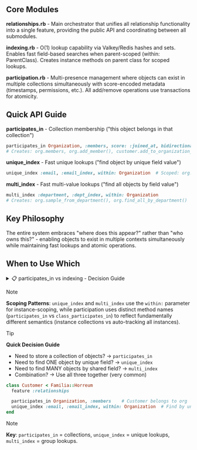 <!--lib/familia/features/relationships/README.md-->

## Core Modules

**relationships.rb** - Main orchestrator that unifies all relationship functionality into a single feature, providing the public API and coordinating between all submodules.

**indexing.rb** - O(1) lookup capability via Valkey/Redis hashes and sets. Enables fast field-based searches when parent-scoped (within: ParentClass). Creates instance methods on parent class for scoped lookups.

**participation.rb** - Multi-presence management where objects can exist in multiple collections simultaneously with score-encoded metadata (timestamps, permissions, etc.). All add/remove operations use transactions for atomicity.

## Quick API Guide

**participates_in** - Collection membership ("this object belongs in that collection")
```ruby
participates_in Organization, :members, score: :joined_at, bidirectional: true
# Creates: org.members, org.add_member(), customer.add_to_organization_members()
```

**unique_index** - Fast unique lookups ("find object by unique field value")
```ruby
unique_index :email, :email_index, within: Organization  # Scoped: org.find_by_email()
```

**multi_index** - Fast multi-value lookups ("find all objects by field value")
```ruby
multi_index :department, :dept_index, within: Organization
# Creates: org.sample_from_department(), org.find_all_by_department()
```

## Key Philosophy

The entire system embraces "where does this appear?" rather than "who owns this?" - enabling objects to exist in multiple contexts simultaneously while maintaining fast lookups and atomic operations.

## When to Use Which

<details>
<summary>📋 participates_in vs indexing - Decision Guide</summary>

### participates_in - Collection Membership
- **Purpose**: "This object belongs in that collection"
- **Storage**: SortedSet/Set/List of object IDs with optional scores
- **Use for**: Membership relationships, ordered lists, scored collections
- **Example**: Customers in an Organization, Tasks in a Project
- **Atomicity**: Transactions for all operations (collection + reverse index)

```ruby
participates_in Organization, :members, score: :joined_at
# Creates: org.members (SortedSet), org.add_member(), customer.add_to_organization_members()
```

### unique_index - Fast Unique Lookups
- **Purpose**: "Find THE object by unique field value"
- **Storage**: HashKey for O(1) field-to-object mapping
- **Use for**: Email lookups, username searches, unique IDs
- **Example**: Find customer by email, find employee by badge number
- **Atomicity**: Transactions for updates (remove old + add new)

```ruby
unique_index :email, :email_index, within: Organization
# Creates: org.find_by_email(), org.find_all_by_email()
```

### multi_index - Fast Multi-Value Lookups
- **Purpose**: "Find ALL objects by shared field value"
- **Storage**: UnsortedSet for O(1) field-to-objects mapping
- **Use for**: Grouping by department, status, category, tags
- **Example**: All employees in a department, all tasks with status
- **Atomicity**: Transactions for updates (remove from old set + add to new set)

```ruby
multi_index :department, :dept_index, within: Organization
# Creates: org.sample_from_department(dept, count), org.find_all_by_department(dept)
```

</details>

> [!NOTE]
> **Scoping Patterns**: `unique_index` and `multi_index` use the `within:` parameter for instance-scoping, while participation uses distinct method names (`participates_in` vs `class_participates_in`) to reflect fundamentally different semantics (instance collections vs auto-tracking all instances).

> [!TIP]
> **Quick Decision Guide**
> - Need to store a collection of objects? → `participates_in`
> - Need to find ONE object by unique field? → `unique_index`
> - Need to find MANY objects by shared field? → `multi_index`
> - Combination? → Use all three together (very common)

```ruby
class Customer < Familia::Horreum
  feature :relationships

  participates_in Organization, :members    # Customer belongs to org
  unique_index :email, :email_index, within: Organization  # Find by unique email
end
```

> [!NOTE]
> **Key**: `participates_in` = collections, `unique_index` = unique lookups, `multi_index` = group lookups.
